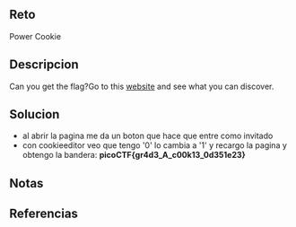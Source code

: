 
## Reto
Power Cookie
## Descripcion
Can you get the flag?Go to this [website](http://saturn.picoctf.net:59494/) and see what you can discover.
## Solucion
- al abrir la pagina me da un boton que hace que entre como invitado
- con cookieeditor veo que tengo '0' lo cambia a '1' y recargo la pagina y obtengo la bandera: **picoCTF{gr4d3_A_c00k13_0d351e23}**
## Notas

## Referencias
